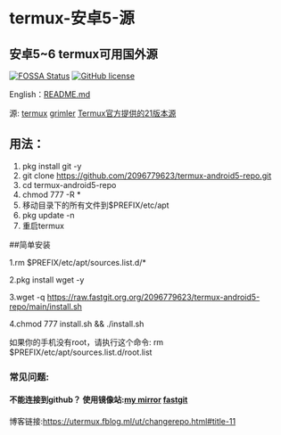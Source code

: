 # termux-安卓5-源
## 安卓5~6 termux可用国外源
[![FOSSA Status](https://app.fossa.com/api/projects/git%2Bgithub.com%2F2096779623%2Ftermux-android5-repo.svg?type=large)](https://app.fossa.com/projects/git%2Bgithub.com%2F2096779623%2Ftermux-android5-repo?ref=badge_large)
[![GitHub license](https://img.shields.io/badge/开源协议-MIT-brightgreen)](https://github.com/2096779623/termux-android5-repo/blob/main/LICENSE) 

English：[README.md](https://github.com/2096779623/termux-android5-repo/blob/master/README.md)



源: [termux](http://termux.net)   [grimler](https://grimler.se/termux/)       [Termux官方提供的21版本源](https://github.com/termux?q=21&type=&language=&sort=)


## 用法：
1. pkg install git -y
2. git clone https://github.com/2096779623/termux-android5-repo.git
3. cd termux-android5-repo
4. chmod 777 -R *
5. 移动目录下的所有文件到$PREFIX/etc/apt
6. pkg update -n
8. 重启termux


##简单安装


1.rm $PREFIX/etc/apt/sources.list.d/*


2.pkg install wget -y


3.wget -q https://raw.fastgit.org.org/2096779623/termux-android5-repo/main/install.sh


4.chmod 777 install.sh && ./install.sh


如果你的手机没有root，请执行这个命令:
rm $PREFIX/etc/apt/sources.list.d/root.list
### 常见问题:

#### 不能连接到github？ 使用镜像站:[my mirror](https://github.2096779623.workers.dev)  [fastgit](https://hub.fastgit.org)

博客链接:https://utermux.fblog.ml/ut/changerepo.html#title-11


